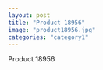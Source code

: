 ```yaml
---
layout: post
title: "Product 18956"
image: "product18956.jpg"
categories: "category1"
---
```

Product 18956
